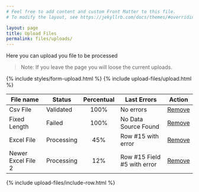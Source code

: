 ```yaml
---
# Feel free to add content and custom Front Matter to this file.
# To modify the layout, see https://jekyllrb.com/docs/themes/#overriding-theme-defaults

layout: page
title: Upload Files
permalink: files/uploads/
---
```


Here you can upload you file to be processed

> Note: If you leave the page you will loose the current uploads.


{% include styles/form-upload.html %}
{% include upload-files/upload.html %}

| File name          | Status         | Percentual    | Last Errors                 | Action      |
| ------------------ | -------------- | :-----------: | --------------------------- | :---------: |
| Csv File           | Validated      | 100%          | No errors                   | [Remove](#) |
| Fixed Length       | Failed         | 100%          | No Data Source Found        | [Remove](#) |
| Excel File         | Processing     |  45%          | Row #15 with error          | [Remove](#) |
| Newer Excel File 2 | Processing     |  12%          | Row #15 Field #5 with error | [Remove](#) |

<script type="text-html" id="tpl-file-details">
{% include upload-files/row-template.html %}
</script>

{% include upload-files/include-row.html %}